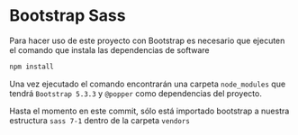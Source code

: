 # Bootstrap Sass

Para hacer uso de este proyecto con Bootstrap es necesario que ejecuten el comando que instala las dependencias de software

```bash
npm install
```

Una vez ejecutado el comando encontrarán una carpeta `node_modules` que tendrá `Bootstrap 5.3.3` y `@popper` como dependencias del proyecto.

Hasta el momento en este commit, sólo está importado bootstrap a nuestra estructura `sass 7-1`
dentro de la carpeta `vendors`
